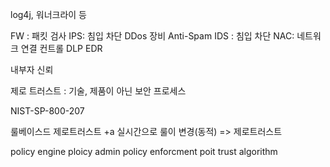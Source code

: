 log4j, 워너크라이 등

FW :  패킷 검사
IPS: 침입 차단
DDos 장비
Anti-Spam
IDS : 침입 차단
NAC: 네트워크 연결 컨트롤
DLP
EDR

내부자 신뢰


제로 트러스트 : 기술, 제품이 아닌 보안 프로세스

NIST-SP-800-207

룰베이스드 제로트러스트
+a 실시간으로 룰이 변경(동적) => 제로트러스트

policy engine
ploicy admin
policy enforcment poit
trust algorithm

